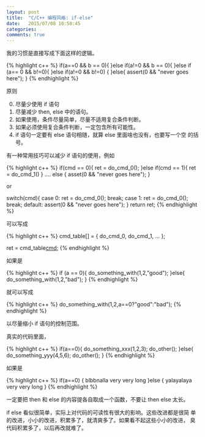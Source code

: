 ```yaml
---
layout: post
title:  "C/C++ 编程风格: if-else"
date:   2015/07/08 10:50:45
categories:
comments: true
---
```


我的习惯是直接写成下面这样的逻辑。


{% highlight c++ %}
if(a==0 && b == 0){
}else if(a!=0 && b == 0){
}else if (a== 0 && b!=0){
}else if(a!=0 && b!=0) {
}else{
    assert(0 && "never goes here");
}
{% endhighlight %}

原则

0. 尽量少使用 if 语句
1. 尽量减少 then, else 中的语句。
2. 如果使用，条件尽量简单，尽量不适用复合条件判断。
3. 如果必须使用复合条件判断，一定包含所有可能性。
4. if 语句一定要有 else 语句相随，就算 else 里面啥也没有，也要写一个空
   的括号。

有一种常用技巧可以减少 if 语句的使用，例如


{% highlight c++ %}
if(cmd == 0){
    ret = do_cmd_0();
}else if(cmd == 1){
    ret = do_cmd_1()
} ....
else {
    asset(0 && "never goes here");
}

or

switch(cmd){
case 0:
     ret = do_cmd_0(); break;
case 1:
     ret = do_cmd_0(); break;
default:
     assert(0 && "never goes here");
}
return ret;
{% endhighlight %}

可以写成


{% highlight c++ %}
cmd_table[] = {
    do_cmd_0, do_cmd_1, ...
};

ret = cmd_table[cmd]();
{% endhighlight %}

如果是


{% highlight c++ %}
if (a == 0){
     do_something_with(1,2,"good");
}else{
     do_something_with(1,2,"bad");
}
{% endhighlight %}

就可以写成


{% highlight c++ %}
do_something_with(1,2,a==0?"good":"bad");
{% endhighlight %}

以尽量缩小 if 语句的控制范围。

真实的代码里面，


{% highlight c++ %}
if(a==0){
     do_something_xxx(1,2,3);
     do_other();
}else{
     do_something_yyy(4,5,6);
     do_other();
}
{% endhighlight %}

如果是


{% highlight c++ %}
if(a==0) {
    blbbnalla very very long
}else {
    yalayalaya  very very long
}
{% endhighlight %}

一定要把 then 和 else 的内容提各自取成一个函数，不要让 then else 太长。

if else 看似很简单，实际上对代码的可读性有很大的影响。这些改进都是很简
单的改进，小小的改进，积累多了，就清爽多了。如果看不起这些小小的改进，
臭代码积累多了，以后再改就难了。

